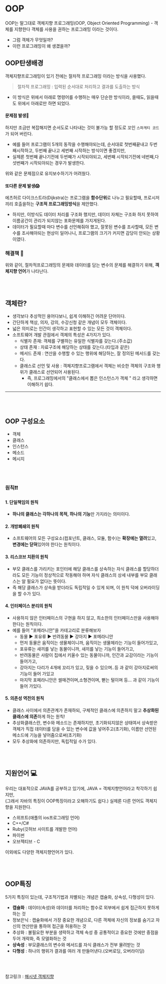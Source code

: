 # OOP
OOP는 말그대로 객체지향 프로그래밍(OOP, Object Oriented Programming) - 객체를 지향한다 객체를 사용을 권하는 프로그래밍 이라는 것이다. 
- 그럼 객체가 무엇일까? 
- 이런 프로그래밍이 왜 생겼을까? 


## OOP탄생배경
객체지향프로그래밍이 있기 전에는  절차적 프로그래밍 이라는 방식을 사용했다. 
> 절차적 프로그래밍 : 입력된 순서대로 처리하고 결과를 도출하는 방식
- 이 방식은 위에서 아래로 명령어를 수행하는 매우 단순한 방식이라, 쓸때도, 읽을때도 위에서 아래로만 하면 되었다.

#### 문제점 발생🤔
하지만 조금만 복잡해지면 순서도로 나타내는 것이 불가능 할 정도로 꼬인 `스파게티 코드`가 되어 버린다.  
- 예를 들어 프로그램이 5개의 동작을 수행해야되는데, 순서대로 첫번째끝내고 두번째시작하고, 두번째 끝나고 세번째 시작하는 방식이면 좋겠지만,
- 실제론 첫번째 끝나기전에 두번째가 시작되야되고, 세번째 시작되기전에 네번째,다섯번째가 시작되야되는 경우가 발생한다.   

위와 같은 문제점으로 유지보수하기가 어려웠다.   

#### 또다른 문제 발생😱
에츠허르 다이크스트라(Dijkstra)는 프로그램을 **함수단위**로 나누고 필요할때, 프로시저끼리 호출을하는 **구조적 프로그래밍방식**을 제안했다.
- 하지만, 이방식도 데이터 처리를 구조화 했지만, 데이터 자체는 구조화 하지 못하여 이름공간이 관리가 되지않는 포화문제를 가지게된다.
- 데이터가 필요할때 마다 변수를 선언해줘야 했고, 잘못된 변수를 조사할때, 모든 변수를 조사해야되는 현상이 일어나니, 프로그램의 크기가 커지면 감당이 안되는 상황이였다.

### 해결책 📖
위와 같이, 절차적프로그래밍의 문제와 데이터를 담는 변수의 문제를 해결하기 위해,  **객체지향 언어**가 나타난다.

<br></br>

## 객체란?
 - 생각보다 추상적인 용어다보니, 쉽게 이해하긴 어려운 단어이다.
 - 간단하게 책상, 의자, 강의, 수강신청 같은 개념이 모두 객체이다.
 - 넓은 의미로는 인간이 생각하고 표현할 수 있는 모든 것이 객체이다. 
 - 소프트웨어 개발 관점에서 객체의 특성은 4가지가 있다. 
    - 식별자 존재: 객체를 구별하는 유일한 식별자를 갖는다.(주소값)
    - 상태 존재 : 자료구조에 해당하는 상태를 갖는다.(타입과 같은)
    - 메서드 존재 : 연산을 수행할 수 있는 행위에 해당하는, 잘 정의된 메서드를 갖는다. 
    - 클래스로 선언 및 사용 : 객체지향프로그램에서 객체는 비슷한 객체의 구조와 행위가 클래스로 선언되어 사용된다.
      - 즉, 프로그래밍에서의 "클래스에서 뽑은 인스턴스가 객체 " 라고 생각하면 이해하기 쉽다.   


---
<br></br>

## OOP 구성요소 
 - 객체
 - 클래스
 - 인스턴스
 - 메소드
 - 메시지
 
 <br></br>
 
 ### 원칙❗❗
 #### 1. 단일책임의 원칙
  - **하나의 클래스는 각하나의 목적, 하나의 기능**만 가지라는 의미이다.
 #### 2. 개방폐쇄의 원칙
  - 소프트웨어의 모든 구성요소(컴포넌트, 클래스, 모듈, 함수)는 **확장에는 열려**있고, **변경에는 닫혀**있어야 한다는 원칙이다. 
 #### 3. 리스코브 치환의 원칙
  - 부모 클래스를 가리키는 포인터에 해당 클래스를 상속하는 자식 클래스를 할당하더라도 모든 기능이 정상적으로 작동해야 하며 자식 클래스의 상세 내부를 부모 클래스는 알 필요가 없다는 뜻이다.
  - 즉 해당 클래스가 상속을 받더라도 독립적일 수 있게 되며, 이 원칙 덕에 오버라이딩을 할 수가 있다.  
 #### 4. 인터페이스 분리의 원칙
  - 사용하지 않은 인터페이스의 구현을 하지 않고, 최소한의 인터페이스만을 사용해야 한다는 원칙이다.
  - 예를 들어 "포메라니안"을 카테고리로 분류해보자 
     - 동물 ▶ 포유류 ▶ 반려동물 ▶ 강아지 ▶ 포메라니안  
     - 먼저 동물은 움직이는 생물체이니까,  움직이는 생물체라는 기능이 들어가있고,
     - 포유류는 새끼를 낳는 동물이니까, 새끼를 낳는 기능이 들어가고,
     - 반려동물은 사람이 집에서 키울수 있는 동물이니까, 인간과 교감이라는 기능이 들어가고, 
     - 강아지는 다리가 4개에 꼬리가 있고, 짖을 수 있으며..등 과 같이 강아지로써의 기능이 들어 가있고
     - 마지막 포페라니안은 썰매견이며,소형견이며, 뻗는 털이며 등... 과 같이 기능이 들어 가있다.
#### 5. 의존성 역전의 원칙
 - 클래스 사이에서 의존관계가 존재하되, 구체적인 클래스에 의존하지 말고 **추상화된 클래스에 의존**하게 하는 원칙! 
 - 추상화클래스란, 변수와 메소드는 존재하지만, 초기화되지않은 상태여서 상속받은 객체가 직접 데이터를 담을 수 있는 변수에 값을 넣어주고(초기화), 이름만 선언된 메소드에 기능을 넣어줌으로써(초기화)
 - 모두 추상화에 의존하지만, 독립적일 수가 있다.
 

<br></br>

## 지원언어 💻
우리는 대표적으로 JAVA를 공부하고 있기에, JAVA = 객체지향언어라고 착각하기 쉽지만,   
(그래서 자바의 특징이 OOP특징이라고 오해하기도 쉽다.) 실제론 다른 언어도 객체지향을 지원한다.
- 스위프트(애플의 ios프로그래밍 언어)
- C++/C#
- Ruby(깃허브 사이트를 개발한 언어)
- 파이썬
- 오브젝티브 - C   

이외에도 다양한 객체지향언어가 있다. 

<br></br>

## OOP특징
5가지 특징이 있는데, 구조적기법과 차별되는 개념은 캡슐화, 상속성, 다형성이 있다. 

- **캡슐화** : 데이터(속성)와 데이터를 처리하는 함수로 외부에서 쉽게 접근하지 못하게 하는 것
- 정보은닉 :  캡슐화에서 가장 중요한 개념으로, 다른 객체에 자신의 정보를 숨기고 자신의 연산만을 통하여 접근을 허용하는 것
- 추상화 :  불필요한 부분을 생략하고 객체 속성 중 공통적이고 중요한 것에만 중점을 두어 개략화, 즉 모델화하는 것
- **상속성** : 부모클래스의 변수와 메서드를 자식 클래스가 전부 물려받는 것
- **다형성** :  하나의 행위가 결과를 여러 개 만들어낸다.(오버로딩, 오버라이딩)
 
<br></br>

참고링크 : [해시넷 객체지향](http://wiki.hash.kr/index.php/%EA%B0%9D%EC%B2%B4%EC%A7%80%ED%96%A5#cite_note-.EC.97.AD.EC.82.AC_.EB.82.98.EB.AC.B4-6)
